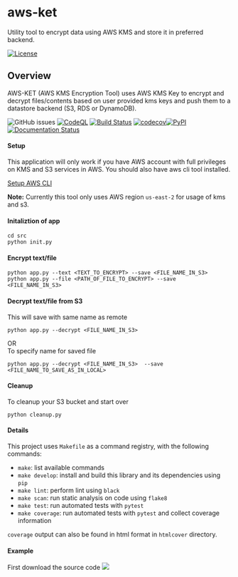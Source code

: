# aws-ket
Utility tool to encrypt data using AWS KMS and store it in preferred backend.

[![License](https://img.shields.io/badge/License-Apache%202.0-blue.svg)](https://opensource.org/licenses/Apache-2.0)

## Overview
AWS-KET (AWS KMS Encryption Tool) uses AWS KMS Key to encrypt and decrypt files/contents based on user provided kms keys and push them to a datastore backend (S3, RDS or DynamoDB).


![GitHub issues](https://img.shields.io/github/issues/sayefiqb/aws-ket)
[![CodeQL](https://github.com/sayefiqb/aws-ket/actions/workflows/github-code-scanning/codeql/badge.svg?branch=main)](https://github.com/sayefiqb/aws-ket/actions/workflows/github-code-scanning/codeql) [![Build Status](https://github.com/sayefiqb/aws-ket/actions/workflows/build.yaml/badge.svg)](https://github.com/sayefiqb/aws-ket/actions/workflows/build.yaml) [![codecov](https://codecov.io/gh/sayefiqb/aws-ket/branch/main/graph/badge.svg?token=13922GT547)](https://codecov.io/gh/sayefiqb/aws-ket)[![PyPI](https://img.shields.io/pypi/v/aws-ket)](https://pypi.org/project/aws-ket)[![Documentation Status](https://readthedocs.org/projects/aws-ket/badge/?version=latest)](https://aws-ket.readthedocs.io/en/latest/?badge=latest)

#### Setup

This application will only work if you have AWS account with full privileges on KMS and S3 services in AWS. You should also have aws cli tool installed.

[Setup AWS CLI](https://docs.aws.amazon.com/cli/latest/userguide/cli-configure-quickstart.html)

**Note:** Currently this tool only uses AWS region `us-east-2` for usage of kms and s3.

#### Initaliztion of app
```
cd src
python init.py
```

#### Encrypt text/file
```
python app.py --text <TEXT_TO_ENCRYPT> --save <FILE_NAME_IN_S3> 
python app.py --file <PATH_OF_FILE_TO_ENCRYPT> --save <FILE_NAME_IN_S3>
```

#### Decrypt text/file from S3
This will save with same name as remote
```
python app.py --decrypt <FILE_NAME_IN_S3> 
```
OR 
<br />
To specify name for saved file
```
python app.py --decrypt <FILE_NAME_IN_S3>  --save <FILE_NAME_TO_SAVE_AS_IN_LOCAL>
```

#### Cleanup
To cleanup your S3 bucket and start over
```
python cleanup.py
```


#### Details
This project uses `Makefile` as a command registry, with the following commands:
- `make`: list available commands
- `make develop`: install and build this library and its dependencies using `pip`
- `make lint`: perform lint using `black`
- `make scan`: run static analysis on code using `flake8`
- `make test`: run automated tests with `pytest`
- `make coverage`: run automated tests with `pytest` and collect coverage information

`coverage` output can also be found in html format in `htmlcover` directory.

#### Example

First download the source code
![](aws-ket.gif)